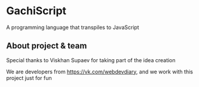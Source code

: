 # GachiScript
A programming language that transpiles to JavaScript

About project & team
---
Special thanks to Viskhan Supaev for taking part of the idea creation

We are developers from https://vk.com/webdevdiary, and we work with this project just for fun
